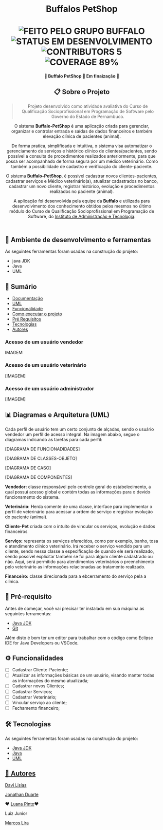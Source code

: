 <h1 align="center">Buffalos PetShop</h1>

  <h1 align="center">
  	<img alt="FEITO PELO GRUPO BUFFALO" src="https://img.shields.io/static/v1?label=FEITO&message=PELO GRUPO BUFFALO&color=brightgreen">
	<img alt="STATUS EM DESENVOLVIMENTO" src="https://img.shields.io/static/v1?label=STATUS&message=EM DESENVOLVIMENTO&color=brightgreen">
	<img alt="CONTRIBUTORS 5" src="https://img.shields.io/static/v1?label=CONTRIBUTORS&message=5&color=blue">
        <img alt="COVERAGE 89%" src="https://img.shields.io/static/v1?label=COVERAGE&message=89%&color=blueviolet">
 	</h1>

 <h4 align="center"> 🚧 Buffalo PetShop 🚀 Em finaização 🚧</h4>
 
 <header>   
 <h2>📋 Sobre o Projeto</h2>
 
 >Projeto desenvolvido como atividade avaliativa do Curso de Qualificação Socioprofissional em Programação de Software pelo Governo do Estado de Pernambuco.

O sistema **Buffalo-PetShop** é uma aplicação criada para gerenciar, organizar e controlar entrada e saídas de dados financeiros e também elevação clínica de pacientes (animal).

De forma pratica, simplificada e intuitiva, o sistema visa automatizar o gerenciamento de serviços e histórico clínico de clientes/pacientes, sendo possível a consulta de procedimentos realizados anteriormente, para que possa ser acompanhado de forma segura por um médico veterinário. Como também a possibilidade de cadastro e verificação do cliente-paciente.

O sistema **Buffalo-PetShop**, é possivel cadastrar novos clientes-pacientes, cadastrar serviços e Médico veterinário(a), atualizar cadastrados no banco, cadastrar um novo cliente, registrar histórico, evolução e procedimentos realizados no paciente (animal).

A aplicação foi desenvolvida pela equipe da **Buffalo** e utilizada para desenvolvimento dos conhecimento obtidos pelos mesmos no último módulo do Curso de Qualificação Socioprofissional em Programação de Software, do [Instituto de Administração e Tecnologia](https://admtec.org.br/).
</header>

<h2>🔄 Ambiente de desenvolvimento e ferramentas</h2>

As seguintes ferramentas foram usadas na construção do projeto:
- java JDK
- Java
- UML

<h2>📝 Sumário</h2>

<!--ts-->
   * [Documentação](#Documentação)
   * [UML](#UML)
   * [Funcionalidade](#Funcionalidade)
   * [Como executar o projeto](#Como-executar-o-projeto)
   * [Pré Requisitos](#Pré-Requisitos)
   * [Tecnologias](#Tecnologias)
   * [Autores](#Autores)

### Acesso de um usuário vendedor

IMAGEM

### Acesso de um usuário veterinário

[IMAGEM]

### Acesso de um usuário administrador

[IMAGEM]

<h2>📊 Diagramas e Arquitetura (UML)</h2>

Cada perfil de usuário tem um certo conjunto de alçadas, sendo o usuário vendedor um perfil de acesso integral. Na imagem abaixo, segue o diagramas indicando as tarefas para cada perfil:

[DIAGRAMA DE FUNCIONADIDADES]

[DIAGRAMA DE CLASSES-OBJETO]

[DIAGRAMA DE CASO]

[DIAGRAMA DE COMPONENTES]



**Vendedor:** classe responsável pelo controle geral do estabelecimento, a qual possui acesso global e contém todas as informações para o devido funcionamento do sistema.

**Veterinário:** Herda somente de uma classe, interface para implementar o perfil de veterinário para acessar a ordem de serviço e registrar evolução do paciente (animal).

**Cliente-Pet** criada com o intuito de vincular os serviços, evolução e dados financeiros

**Serviço:** representa os serviços oferecidos, como por exemplo, banho, tosa e atendimento clínico veterinário. Irá receber o serviço vendido para um cliente, sendo nessa classe a especificação de quando ele será realizado, sendo possível explicitar também se foi para algum cliente cadastrado ou não. Aqui, será permitido para atendimentos veterinários o preenchimento pelo veterinário as informações relacionadas ao tratamento realizado.

**Financeiro:** classe direcionada para a ebcerramento do serviço pela a clínica.


<h2>📝 Pré-requisito</h2>

Antes de começar, você vai precisar ter instalado em sua máquina as seguintes ferramentas: 
<ul>
	<li><a href="https://www.oracle.com/java/technologies/downloads/">Java JDK</a></li>
	<li><a href="https://git-scm.com/">Git</li>
</ul>
<a>Além disto é bom ter um editor para trabalhar com o código como Eclipse IDE for Java Developers ou VSCode.</a>

<h2>⚙ Funcionalidades</h2>

- [ ] Cadastrar Cliente-Paciente;
- [ ] Atualizar as informações básicas de um usuário, visando manter todas as informações do mesmo atualizada;
- [ ] Cadastrar novos Clientes;
- [ ] Cadastrar Serviços;
- [ ] Cadastrar Veterinário;
- [ ] Víncular serviço ao cliente;
- [ ] Fechamento financeiro;

<h2>🛠 Tecnologias</h2>

As seguintes ferramentas foram usadas na construção do projeto:
<ul>
	<li><a href="https://www.oracle.com/java/technologies/downloads/">Java JDK</a></li>
	<li><a href="https://www.java.com/pt-BR/">Java</li>
	<li>UML</li>
</ul>

<h2>👥 Autores</h2>
	
<a href="https://www.linkedin.com/in/davi-lisias-aa72b4141/">Davi Lisias</a>	

<a href="https://www.linkedin.com/in/jonathan-duarte-62331582/">Jonathan Duarte</a>	

♥ <a href="https://www.linkedin.com/in/luanactpinto/">Luana Pinto</a>♥

Luiz Junior

<a href="https://www.linkedin.com/in/marcoslira91/">Marcos Lira</a>
